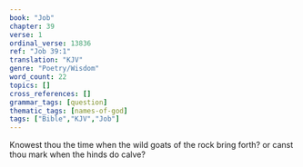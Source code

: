 ```yaml
---
book: "Job"
chapter: 39
verse: 1
ordinal_verse: 13836
ref: "Job 39:1"
translation: "KJV"
genre: "Poetry/Wisdom"
word_count: 22
topics: []
cross_references: []
grammar_tags: [question]
thematic_tags: [names-of-god]
tags: ["Bible","KJV","Job"]
---
```

Knowest thou the time when the wild goats of the rock bring forth? or canst thou mark when the hinds do calve?

